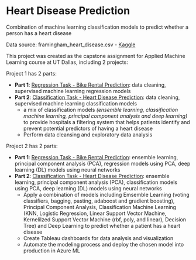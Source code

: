 # Heart Disease Prediction
Combination of machine learning classification models to predict whether a person has a heart disease

Data source: framingham_heart_disease.csv - [Kaggle](https://www.kaggle.com/dileep070/heart-disease-prediction-using-logistic-regression)

This project was created as the capstone assignment for Applied Machine Learning course at UT Dallas, including 2 projects:

Project 1 has 2 parts:
* **Part 1**: [Regression Task - Bike Rental Prediction](https://github.com/mypham14/bike-rental-prediction/blob/master/Project%201.ipynb): data cleaning, supervised machine learning regression models
* **Part 2**: [Classification Task - Heart Disease Prediction](https://github.com/mypham14/heart-disease-prediction/blob/master/Project%201.ipynb): data cleaning, supervised machine learning classification models
  - a mix of classification models *(ensemble learning, classification machine learning, principal component analysis and deep learning)* to provide hospitals a filtering system that helps patients identify and prevent potential predictors of having a heart disease 
  - Perform data cleansing and exploratory data analysis
     
Project 2 has 2 parts:
* **Part 1**: [Regression Task - Bike Rental Prediction](https://github.com/mypham14/bike-rental-prediction/blob/master/Project2_Regression.ipynb): ensemble learning, principal component analysis (PCA), regression models using PCA, deep learning (DL) models using neural networks
* **Part 2**: [Classification Task - Heart Disease Prediction](): ensemble learning, principal component analysis (PCA), classification models using PCA, deep learning (DL) models using neural networks
   - Apply a combination of models including Emsemble Learning (voting classifiers, bagging, pasting, adaboost and gradient boosting), Principal Component Analysis, Classification Machine Learning (KNN, Logistic Regression, Linear Support Vector Machine, Kernelilzed Support Vector Machine (rbf, poly, and linear), Decision Tree) and Deep Learning to predict whether a patient has a heart disease
   - Create Tableau dashboards for data analysis and visualization 
   - Automate the modeling process and deploy the chosen model into production in Azure ML
